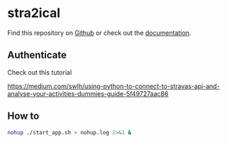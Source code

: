 # stra2ical

Find this repository on [Github](https://github.com/thomascamminady/stra2ical) or check out the [documentation](https://thomascamminady.github.io/stra2ical).

## Authenticate

Check out this tutorial

https://medium.com/swlh/using-python-to-connect-to-stravas-api-and-analyse-your-activities-dummies-guide-5f49727aac86

## How to

```bash
nohup ./start_app.sh > nohup.log 2>&1 &
 ```
